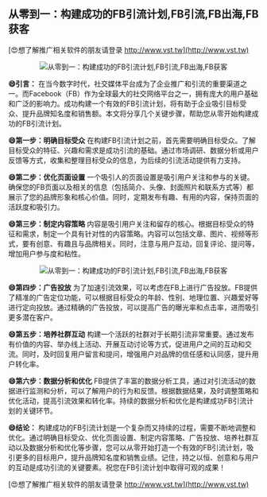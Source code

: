 ## **从零到一：构建成功的FB引流计划,FB引流,FB出海,FB获客**

[😍想了解推广相关软件的朋友请登录 http://www.vst.tw](http://www.vst.tw)

 <center><img src="https://vst.tw/MP4/tuiguang/png/6.png" alt="从零到一：构建成功的FB引流计划,FB引流,FB出海,FB获客"></center>

**😄引言：**
在当今数字时代，社交媒体平台成为了企业推广和引流的重要渠道之一。而Facebook（FB）作为全球最大的社交网络平台之一，拥有庞大的用户基础和广泛的影响力。成功构建一个有效的FB引流计划，将有助于企业吸引目标受众、提升品牌知名度和销售额。本文将分享几个关键步骤，帮助您从零开始构建成功的FB引流计划。

**😄第一步：明确目标受众**
在构建FB引流计划之前，首先需要明确目标受众。了解目标受众的特征、兴趣和需求是成功引流的基础。通过市场调研、数据分析或用户反馈等方式，收集和整理目标受众的信息，为后续的引流活动提供有力支持。

**😄第二步：优化页面设置**
一个吸引人的页面设置是吸引用户关注和参与的关键。确保您的FB页面以及相关的信息（包括简介、头像、封面照片和联系方式等）都展示了您的品牌形象和核心价值。同时，定期发布有趣、有用的内容，保持页面的活跃度和吸引力。

**😄第三步：制定内容策略**
内容是吸引用户关注和留存的核心。根据目标受众的特征和需求，制定一个具有针对性的内容策略。内容可以包括文章、图片、视频等形式，要有创意、有趣且与品牌相关。同时，注意与用户互动，回复评论、提问等，增加用户参与度和粘性。

 <center><img src="https://vst.tw/MP4/tuiguang/png/4.png" alt="从零到一：构建成功的FB引流计划,FB引流,FB出海,FB获客"></center>

**😄第四步：广告投放**
为了加速引流效果，可以考虑在FB上进行广告投放。FB提供了精准的广告定位功能，可以根据目标受众的年龄、性别、地理位置、兴趣爱好等进行定向投放。通过精确的广告投放，可以提高广告的曝光率和点击率，进而吸引更多潜在客户。

**😄第五步：培养社群互动**
构建一个活跃的社群对于长期引流非常重要。通过发布有价值的内容、举办线上活动、开展互动讨论等方式，促进用户之间的互动和交流。同时，及时回复用户留言和提问，增强用户对品牌的信任感和认同感，提升用户转化率。

**😄第六步：数据分析和优化**
FB提供了丰富的数据分析工具，通过对引流活动的数据进行监测和分析，可以了解用户的行为和反馈。根据数据结果，及时调整策略和优化活动，提高引流效果和转化率。持续的数据分析和优化是构建成功FB引流计划的关键环节。

**😄结论：**
构建成功的FB引流计划是一个复杂而又持续的过程，需要不断地调整和优化。通过明确目标受众、优化页面设置、制定内容策略、广告投放、培养社群互动以及数据分析和优化等步骤，您可以从零开始打造一个有效的FB引流计划，吸引更多的目标用户，提升品牌知名度和销售业绩。记住，持之以恒、创意和与用户的互动是成功引流的关键要素。祝您在FB引流计划中取得可观的成果！

[😍想了解推广相关软件的朋友请登录 http://www.vst.tw](http://www.vst.tw)



